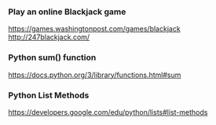 ### Play an online Blackjack game
https://games.washingtonpost.com/games/blackjack
http://247blackjack.com/

### Python sum() function
https://docs.python.org/3/library/functions.html#sum

### Python List Methods
https://developers.google.com/edu/python/lists#list-methods


